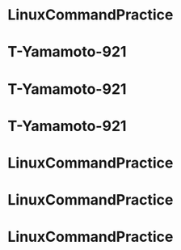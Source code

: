# LinuxCommandPractice
# T-Yamamoto-921
# T-Yamamoto-921
# T-Yamamoto-921
# LinuxCommandPractice
# LinuxCommandPractice
# LinuxCommandPractice
